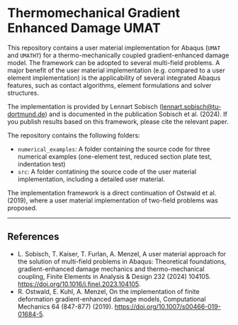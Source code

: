 # Thermomechanical Gradient Enhanced Damage UMAT
This repository contains a user material implementation for Abaqus (`UMAT` and `UMATHT`) for a thermo-mechanically coupled gradient-enhanced damage model. The framework can be adopted to several multi-field problems. 
A major benefit of the user material implementation (e.g. compared to a user element implementation) is the applicability of several integrated Abaqus features, such as contact algorithms, element formulations and solver structures. 

The implementation is provided by Lennart Sobisch (<lennart.sobisch@tu-dortmund.de>) and is documented in the publication Sobisch et al. (2024).
If you publish results based on this framework, please cite the relevant paper.

The repository contains the following folders:
- `numerical_examples`: A folder containing the source code for three numerical examples (one-element test, reduced section plate test, indentation test)
- `src`: A folder contatining the source code of the user material implementation, including a detailed user material.

The implementation framework is a direct continuation of Ostwald et al. (2019), where a user material implementation of two-field problems was proposed.

---
## References
- L. Sobisch, T. Kaiser, T. Furlan, A. Menzel, A user material approach for the solution of multi-field problems in Abaqus: Theoretical foundations, gradient-enhanced damage mechanics and thermo-mechanical coupling, Finite Elements in Analysis & Design 232 (2024) 104105. <https://doi.org/10.1016/j.finel.2023.104105>.
- R. Ostwald, E. Kuhl, A. Menzel, On the implementation of finite deformation gradient-enhanced damage models, Computational Mechanics 64 (847-877) (2019). <https://doi.org/10.1007/s00466-019-01684-5>.
